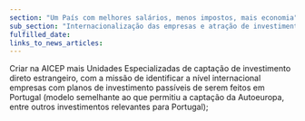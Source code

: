 ```yaml
---
section: "Um País com melhores salários, menos impostos, mais economia"
sub_section: "Internacionalização das empresas e atração de investimento estrangeiro"
fulfilled_date:
links_to_news_articles:
---
```


Criar na AICEP mais Unidades Especializadas de captação de investimento direto estrangeiro, com a missão de identificar a nível internacional empresas com planos de investimento passíveis de serem feitos em Portugal (modelo semelhante ao que permitiu a captação da Autoeuropa, entre outros investimentos relevantes para Portugal);